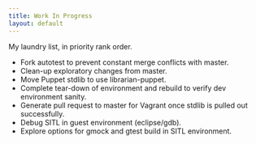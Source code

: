 ```yaml
---
title: Work In Progress
layout: default
---
```


My laundry list, in priority rank order.

* Fork autotest to prevent constant merge conflicts with master.
* Clean-up exploratory changes from master.
* Move Puppet stdlib to use librarian-puppet.
* Complete tear-down of environment and rebuild to verify dev environment sanity.
* Generate pull request to master for Vagrant once stdlib is pulled out successfully.
* Debug SITL in guest environment (eclipse/gdb).
* Explore options for gmock and gtest build in SITL environment.
